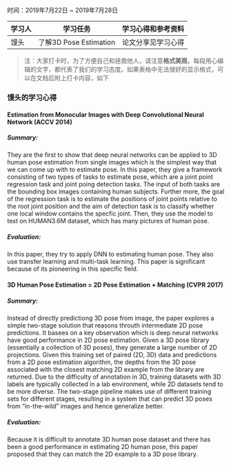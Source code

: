 时间：2019年7月22日 ~ 2019年7月28日

学习人|学习任务|学习心得和参考资料
------ | ------ | ------ 
馒头 | 了解3D Pose Estimation | 论文分享见学习心得

> 注：大家打卡时，为了方便自己和拯救他人，请注意**格式美观**，每段用心编辑的文字，都代表了我们的学习态度。如果表格中无法很好的显示格式，可以在文档后附上打卡内容，如下

### 馒头的学习心得
#### Estimation from Monocular Images with Deep Convolutional Neural Network (ACCV 2014)
##### Summary:
They are the first to show that deep neural networks can be applied to 3D human pose estimation from single images which is the simplest way that we can come up with to estimate pose. In this paper, they give a framework consisting of two types of tasks to estimate pose, which are a joint point regression task and joint poing detection tasks. The input of both tasks are the bounding box images containing human subjects. Further more, the goal of the regression task is to estimate the positions of joint points relative to the root joint position and the aim of detection task is to classify whether one local window contains the specfic joint. Then, they use the model to test on HUMAN3.6M dataset, which has many pictures of human pose.
##### Evaluation:
In this paper, they try to apply DNN to estimating human pose. They also use transfer learning and multi-task learning. This paper is significant because of its pioneering in this specific field.

#### 3D Human Pose Estimation = 2D Pose Estimation + Matching (CVPR 2017)
##### Summary:
Instead of directly predictiong 3D pose from image, the paper explores a simple two-stage solution that reasons throuth intermediate 2D pose predictions. It basees on a key observation which is deep neural networks have good performance in 2D pose estimation. Given a 3D pose library (essentially a collection of 3D poses), they generate a large number of 2D projections. Given this training set of paired (2D, 3D) data and predictions from a 2D pose estimation algorithm, the depths from the 3D pose associated with the closest matching 2D example from the library are returned. Due to the difficulty of annotation in 3D, training datasets with 3D labels are typically collected in a lab environment, while 2D datasets tend to be more diverse. The two-stage pipeline makes use of different training sets for different stages, resulting in a system that can predict 3D poses from “in-the-wild” images and hence generalize better.
##### Evaluation:
Because it is difficult to annotate 3D human pose dataset and there has been a good performance in estimating 2D human pose, this paper proposed that they can match the 2D example to a 3D pose library. 
